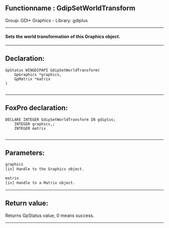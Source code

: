 <link rel="stylesheet" type="text/css" href="../../css/win32api.css">  
<link rel="stylesheet" href="https://cdnjs.cloudflare.com/ajax/libs/font-awesome/4.7.0/css/font-awesome.min.css">

## Functionname : GdipSetWorldTransform
Group: GDI+ Graphics - Library: gdiplus    
***  


#### Sets the world transformation of this Graphics object.

***  


## Declaration:
```foxpro  
GpStatus WINGDIPAPI GdipSetWorldTransform(
	GpGraphics *graphics,
	GpMatrix *matrix
)
  
```  
***  


## FoxPro declaration:
```foxpro  
DECLARE INTEGER GdipSetWorldTransform IN gdiplus;
	INTEGER graphics,;
	INTEGER matrix
  
```  
***  


## Parameters:
```txt  
graphics
[in] Handle to the Graphics object.

matrix
[in] Handle to a Matrix object.  
```  
***  


## Return value:
Returns GpStatus value, 0 means success.   
***  

